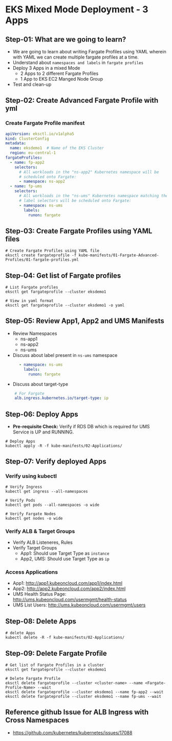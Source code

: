 # EKS Mixed Mode Deployment - 3 Apps

## Step-01: What are we going to learn?
- We are going to learn about writing Fargate Profiles using YAML wherein with YAML we can create multiple fargate profiles at a time.
- Understand about `namespaces and labels` in `fargate profiles`
- Deploy 3 Apps in a mixed Mode
  - 2 Apps to 2 different Fargate Profiles
  - 1 App to EKS EC2 Manged Node Group
- Test and clean-up

## Step-02: Create Advanced Fargate Profile with yml

### Create Fargate Profile manifest
```yml
apiVersion: eksctl.io/v1alpha5
kind: ClusterConfig
metadata:
  name: eksdemo1  # Name of the EKS Cluster
  region: eu-central-1
fargateProfiles:
  - name: fp-app2
    selectors:
      # All workloads in the "ns-app2" Kubernetes namespace will be
      # scheduled onto Fargate:
      - namespace: ns-app2
  - name: fp-ums
    selectors:
      # All workloads in the "ns-ums" Kubernetes namespace matching the following
      # label selectors will be scheduled onto Fargate:
      - namespace: ns-ums
        labels:
          runon: fargate

```

## Step-03: Create Fargate Profiles using YAML files
```
# Create Fargate Profiles using YAML file
eksctl create fargateprofile -f kube-manifests/01-Fargate-Advanced-Profiles/01-fargate-profiles.yml
```

## Step-04:  Get list of Fargate profiles
```
# List Fargate profiles
eksctl get fargateprofile --cluster eksdemo1

# View in yaml format
eksctl get fargateprofile --cluster eksdemo1 -o yaml
```

## Step-05: Review App1, App2 and UMS Manifests
- Review Namespaces
  - ns-app1
  - ns-app2
  - ns-ums
- Discuss about label present in `ns-ums` namespace
```yml
      - namespace: ns-ums
        labels:
          runon: fargate

```
- Discuss about target-type
```yml
    # For Fargate
    alb.ingress.kubernetes.io/target-type: ip
```

## Step-06: Deploy Apps
- **Pre-requisite Check:** Verify if RDS DB which is required for UMS Service is UP and RUNNING.
```
# Deploy Apps
kubectl apply -R -f kube-manifests/02-Applications/
```

## Step-07: Verify deployed Apps

### Verify using kubectl
```
# Verify Ingress
kubectl get ingress --all-namespaces

# Verify Pods
kubectl get pods --all-namespaces -o wide

# Verify Fargate Nodes
kubectl get nodes -o wide
```

### Verify ALB & Target Groups
- Verify ALB Listeneres, Rules
- Verify Target Groups
  - App1: Should use Target Type as `instance`
  - App2, UMS: Should use Target Type as `ip`


### Access Applications
- App1: http://app1.kubeoncloud.com/app1/index.html
- App2: http://app2.kubeoncloud.com/app2/index.html
- UMS Health Status Page: http://ums.kubeoncloud.com/usermgmt/health-status
- UMS List Users: http://ums.kubeoncloud.com/usermgmt/users


## Step-08: Delete Apps
```
# delete Apps
kubectl delete -R -f kube-manifests/02-Applications/
```

## Step-09: Delete Fargate Profile
```
# Get list of Fargate Profiles in a cluster
eksctl get fargateprofile --cluster eksdemo1

# Delete Fargate Profile
eksctl delete fargateprofile --cluster <cluster-name> --name <Fargate-Profile-Name> --wait
eksctl delete fargateprofile --cluster eksdemo1 --name fp-app2 --wait
eksctl delete fargateprofile --cluster eksdemo1 --name fp-ums --wait

```

## Reference github Issue for ALB Ingress with Cross Namespaces
- https://github.com/kubernetes/kubernetes/issues/17088

